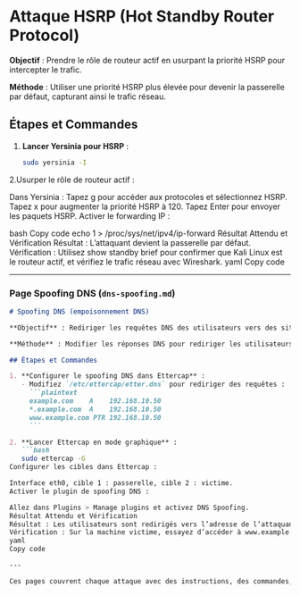 # Attaque HSRP (Hot Standby Router Protocol)

**Objectif** : Prendre le rôle de routeur actif en usurpant la priorité HSRP pour intercepter le trafic.

**Méthode** : Utiliser une priorité HSRP plus élevée pour devenir la passerelle par défaut, capturant ainsi le trafic réseau.

## Étapes et Commandes

1. **Lancer Yersinia pour HSRP** :
   ```bash
   sudo yersinia -I
2.Usurper le rôle de routeur actif :

Dans Yersinia :
Tapez g pour accéder aux protocoles et sélectionnez HSRP.
Tapez x pour augmenter la priorité HSRP à 120.
Tapez Enter pour envoyer les paquets HSRP.
Activer le forwarding IP :

bash
Copy code
echo 1 > /proc/sys/net/ipv4/ip-forward
Résultat Attendu et Vérification
Résultat : L’attaquant devient la passerelle par défaut.
Vérification : Utilisez show standby brief pour confirmer que Kali Linux est le routeur actif, et vérifiez le trafic réseau avec Wireshark.
yaml
Copy code

---

### **Page Spoofing DNS (`dns-spoofing.md`)**

```markdown
# Spoofing DNS (empoisonnement DNS)

**Objectif** : Rediriger les requêtes DNS des utilisateurs vers des sites malveillants contrôlés par l’attaquant.

**Méthode** : Modifier les réponses DNS pour rediriger les utilisateurs vers des adresses IP choisies par l’attaquant.

## Étapes et Commandes

1. **Configurer le spoofing DNS dans Ettercap** :
   - Modifiez `/etc/ettercap/etter.dns` pour rediriger des requêtes :
     ```plaintext
     example.com    A    192.168.10.50
     *.example.com  A    192.168.10.50
     www.example.com PTR 192.168.10.50
     ```

2. **Lancer Ettercap en mode graphique** :
   ```bash
   sudo ettercap -G
Configurer les cibles dans Ettercap :

Interface eth0, cible 1 : passerelle, cible 2 : victime.
Activer le plugin de spoofing DNS :

Allez dans Plugins > Manage plugins et activez DNS Spoofing.
Résultat Attendu et Vérification
Résultat : Les utilisateurs sont redirigés vers l’adresse de l’attaquant.
Vérification : Sur la machine victime, essayez d’accéder à www.example.com. Le navigateur doit être redirigé vers l’IP de Kali Linux.
yaml
Copy code

---

Ces pages couvrent chaque attaque avec des instructions, des commandes, et des étapes de vérification pour confirmer la réussite. Vous pouvez copier chaque section dans les fichiers Markdown de GitHub pour créer un site complet en cybersécurité.





